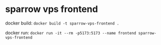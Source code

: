 # sparrow vps frontend

docker build:
`docker build -t sparrow-vps-frontend .`

docker run:
`docker run -it --rm -p5173:5173 --name frontend sparrow-vps-frontend`
